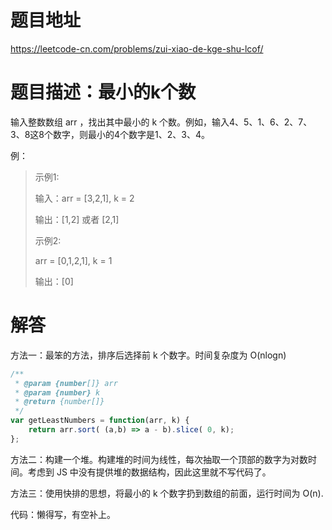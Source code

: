 # 题目地址
https://leetcode-cn.com/problems/zui-xiao-de-kge-shu-lcof/

# 题目描述：最小的k个数
输入整数数组 arr ，找出其中最小的 k 个数。例如，输入4、5、1、6、2、7、3、8这8个数字，则最小的4个数字是1、2、3、4。

例：
>示例1:
>
>输入：arr = [3,2,1], k = 2
>
>输出：[1,2] 或者 [2,1]
>
>示例2:
>
>arr = [0,1,2,1], k = 1
>
>输出：[0]


# 解答
方法一：最笨的方法，排序后选择前 k 个数字。时间复杂度为 O(nlogn)
```js
/**
 * @param {number[]} arr
 * @param {number} k
 * @return {number[]}
 */
var getLeastNumbers = function(arr, k) {
    return arr.sort( (a,b) => a - b).slice( 0, k);
};
```

方法二：构建一个堆。构建堆的时间为线性，每次抽取一个顶部的数字为对数时间。考虑到 JS 中没有提供堆的数据结构，因此这里就不写代码了。

方法三：使用快排的思想，将最小的 k 个数字扔到数组的前面，运行时间为 O(n).

代码：懒得写，有空补上。